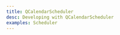 ```yaml
---
title: QCalendarScheduler
desc: Developing with QCalendarScheduler
examples: Scheduler
---
```


<script import>
import QCalendarSchedulerApi from '@quasar/quasar-ui-qcalendar/dist/api/QCalendarScheduler.json'
</script>

<MarkdownApi :api="QCalendarSchedulerApi" name="QCalendarScheduler"/>

<MarkdownExample title="Alignment" file="SchedulerAlignment" no-github no-edit/>

<MarkdownExample title="Cell Width" file="SchedulerCellWidth" no-github no-edit/>

<MarkdownExample title="Children" file="SchedulerChildren" no-github no-edit/>

<MarkdownExample title="Custom Height" file="SchedulerCustomHeight" no-github no-edit/>

<MarkdownExample title="Dark" file="SchedulerDark" no-github no-edit/>

<MarkdownExample title="Date Type" file="SchedulerDateType" no-github no-edit/>

<MarkdownExample title="Disabled Before After" file="SchedulerDisabledBeforeAfter" no-github no-edit/>

<MarkdownExample title="Disabled Days" file="SchedulerDisabledDays" no-github no-edit/>

<MarkdownExample title="Disabled Weekdays" file="SchedulerDisabledWeekdays" no-github no-edit/>

<MarkdownExample title="Drag And Drop" file="SchedulerDragAndDrop" no-github no-edit/>

<MarkdownExample title="First Day Monday" file="SchedulerFirstDayMonday" no-github no-edit/>

<MarkdownExample title="Five Day Workweek" file="SchedulerFiveDayWorkweek" no-github no-edit/>

<MarkdownExample title="Focusable Hoverable" file="SchedulerFocusableHoverable" no-github no-edit/>

<MarkdownExample title="Locale" file="SchedulerLocale" no-github no-edit/>

<MarkdownExample title="No Active Date" file="SchedulerNoActiveDate" no-github no-edit/>

<MarkdownExample title="Now" file="SchedulerNow" no-github no-edit/>

<MarkdownExample title="Slot - Head Resources" file="SchedulerSlotHeadResources" no-github no-edit/>

<MarkdownExample title="Slot - Resource Days" file="SchedulerSlotResourceDays" no-github no-edit/>

<MarkdownExample title="Slot - Resource Label" file="SchedulerSlotResourceLabel" no-github no-edit/>

<MarkdownExample title="Theme" file="SchedulerTheme" no-github no-edit/>

<MarkdownExample title="Width Height" file="SchedulerWidthHeight" no-github no-edit/>
